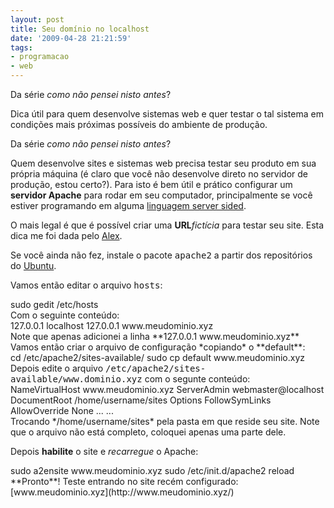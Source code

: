 ```yaml
---
layout: post
title: Seu domínio no localhost
date: '2009-04-28 21:21:59'
tags:
- programacao
- web
---
```



Da série *como não pensei nisto antes*?

Dica útil para quem desenvolve sistemas web e quer testar o tal sistema em condições mais próximas possíveis do ambiente de produção.

Da série *como não pensei nisto antes*?

Quem desenvolve sites e sistemas web precisa testar seu produto em sua própria máquina (é claro que você não desenvolve direto no servidor de produção, estou certo?). Para isto é bem útil e prático configurar um **servidor Apache** para rodar em seu computador, principalmente se você estiver programando em alguma [linguagem server sided](../../wiki/EclipsePDT).

O mais legal é que é possível criar uma **URL***fictícia* para testar seu site. Esta dica me foi dada pelo [Alex](http://zaip.net/).

Se você ainda não fez, instale o pacote <tt>apache2</tt> a partir dos repositórios do [Ubuntu](../../wiki/UbuntuLaptop).

Vamos então editar o arquivo <tt>hosts</tt>:

<div class="code">sudo gedit /etc/hosts

</div>Com o seguinte conteúdo:

<div class="code">127.0.0.1 localhost 127.0.0.1 www.meudominio.xyz

</div>Note que apenas adicionei a linha **127.0.0.1 www.meudominio.xyz**  
 Vamos então criar o arquivo de configuração *copiando* o **default**:

<div class="code">cd /etc/apache2/sites-available/ sudo cp default www.meudominio.xyz

</div>Depois edite o arquivo <tt>/etc/apache2/sites-available/www.dominio.xyz</tt> com o segunte conteúdo:

<div class="code">NameVirtualHost www.meudominio.xyz <virtualhost www.meudominio.xyz=""> ServerAdmin webmaster@localhost DocumentRoot /home/username/sites <directory></directory> Options FollowSymLinks AllowOverride None <directory></directory> ... ...</virtualhost>

</div>Trocando */home/username/sites* pela pasta em que reside seu site. Note que o arquivo não está completo, coloquei apenas uma parte dele.

Depois **habilite** o site e *recarregue* o Apache:

<div class="code">sudo a2ensite www.meudominio.xyz sudo /etc/init.d/apache2 reload

</div>**Pronto**! Teste entrando no site recém configurado: [www.meudominio.xyz](http://www.meudominio.xyz/)


